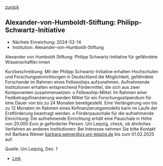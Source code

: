 [zurück](/funding/)

## Alexander-von-Humboldt-Stiftung: Philipp-Schwartz-Initiative

* Nächste Einreichung: 2024-02-14
* Institution: Alexander-von-Humboldt-Stiftung

Alexander von Humboldt Stiftung: Philipp Schwartz-Initiative für gefährdete Wissenschaftler:innen

Kurzbeschreibung: Mit der Philipp Schwartz-Initiative erhalten Hochschulen und Forschungseinrichtungen in Deutschland die Möglichkeit, gefährdete Forschende im Rahmen eines Fellowships aufzunehmen. Aufnehmende Institutionen erhalten entsprechend Fördermittel, die sich aus zwei Komponenten zusammensetzen:
o
Fellowship-Mittel: Im Rahmen einer Festbetragsfinanzierung werden Mittel für ein Forschungsstipendium für eine Dauer von bis zu 24 Monaten bereitgestellt. Eine Verlängerung von bis zu 12 Monaten im Rahmen eines Kofinanzierungsmodells kann im Laufe der Erstförderung beantragt werden.
o
Förderpauschale für die aufnehmende Einrichtung: Die aufnehmende Einrichtung erhält eine Pauschale in Höhe von 20.000 Euro je geförderter Person.
Uni Leipzig, check, ob ähnliches Verfahren an anderen Institutionen: Bei Interesse nehmen Sie bitte Kontakt mit Barbara Weiner barbara.weiner@zv.uni-leipzig.de bis zum 01.02.2025 auf.

Quelle: Uni Leipzig, Dez. 1

* [Link](https://www.humboldt-foundation.de/bewerben/foerderprogramme/philipp-schwartz-initiative)